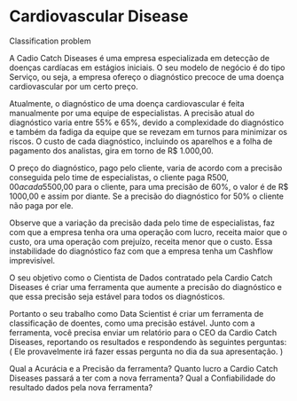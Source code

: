 # Cardiovascular Disease
Classification problem

A Cadio Catch Diseases é uma empresa especializada em detecção de doenças cardíacas em estágios iniciais. O seu modelo de negócio é do tipo Serviço, ou seja, a empresa ofereço o diagnóstico precoce de uma doença cardiovascular por um certo preço.

Atualmente, o diagnóstico de uma doença cardiovascular é feita manualmente por uma equipe de especialistas. A precisão atual do diagnóstico varia entre 55% e 65%, devido a complexidade do diagnóstico e também da fadiga da equipe que se revezam em turnos para minimizar os riscos. O custo de cada diagnóstico, incluindo os aparelhos e a folha de pagamento dos analistas, gira em torno de R$ 1.000,00.

O preço do diagnóstico, pago pelo cliente, varia de acordo com a precisão conseguida pelo time de especialistas, o cliente paga R$500,00 a cada 5% de acurácia acima de 50%. Por exemplo, para uma precisão de 55%, o diagnóstico custa R$500,00 para o cliente, para uma precisão de 60%, o valor é de R$ 1000,00 e assim por diante. Se a precisão do diagnóstico for 50% o cliente não paga por ele.

Observe que a variação da precisão dada pelo time de especialistas, faz com que a empresa tenha ora uma operação com lucro, receita maior que o custo, ora uma operação com prejuízo, receita menor que o custo. Essa instabilidade do diagnóstico faz com que a empresa tenha um Cashflow imprevisível.

O seu objetivo como o Cientista de Dados contratado pela Cardio Catch Diseases é criar uma ferramenta que aumente a precisão do diagnóstico e que essa precisão seja estável para todos os diagnósticos.

Portanto o seu trabalho como Data Scientist é criar um ferramenta de classificação de doentes, como uma precisão estável. Junto com a ferramenta, você precisa enviar um relatório para o CEO da Cardio Catch Diseases, reportando os resultados e respondendo às seguintes perguntas: ( Ele provavelmente irá fazer essas pergunta no dia da sua apresentação. )

Qual a Acurácia e a Precisão da ferramenta?
Quanto lucro a Cardio Catch Diseases passará a ter com a nova ferramenta?
Qual a Confiabilidade do resultado dados pela nova ferramenta?
